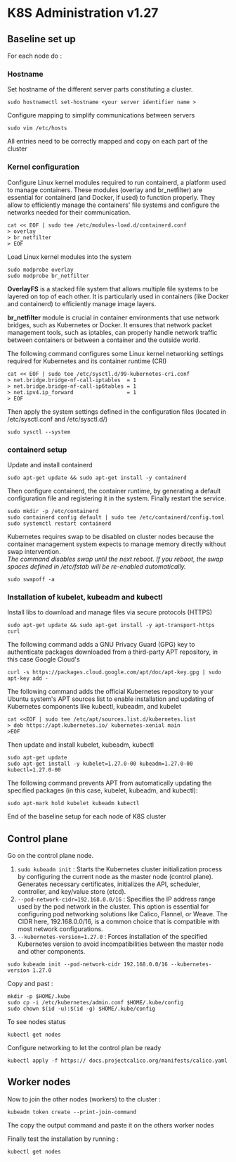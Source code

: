 # K8S Administration v1.27

## Baseline set up
For each node do :

### Hostname

Set hostname of the different server parts constituting a cluster.
```
sudo hostnamectl set-hostname <your server identifier name >
```
Configure mapping to simplify communications between servers
```
sudo vim /etc/hosts
```
All entries need to be correctly mapped and copy on each part of the cluster

### Kernel configuration
Configure Linux kernel modules required to run containerd, a platform used to manage containers. These modules (overlay and br_netfilter) are essential for containerd (and Docker, if used) to function properly. They allow to efficiently manage the containers' file systems and configure the networks needed for their communication.
```
cat << EOF | sudo tee /etc/modules-load.d/containerd.conf
> overlay
> br_netfilter
> EOF
```
Load Linux kernel modules into the system
```
sudo modprobe overlay
sudo modprobe br_netfilter
```
**OverlayFS** is a stacked file system that allows multiple file systems to be layered on top of each other. It is particularly used in containers (like Docker and containerd) to efficiently manage image layers.

**br_netfilter** module is crucial in container environments that use network bridges, such as Kubernetes or Docker. It ensures that network packet management tools, such as iptables, can properly handle network traffic between containers or between a container and the outside world.

The following command configures some Linux kernel networking settings required for Kubernetes and its container runtime (CRI)
```
cat << EOF | sudo tee /etc/sysctl.d/99-kubernetes-cri.conf
> net.bridge.bridge-nf-call-iptables  = 1
> net.bridge.bridge-nf-call-ip6tables = 1
> net.ipv4.ip_forward                 = 1
> EOF
```
Then apply the system settings defined in the configuration files (located in /etc/sysctl.conf and /etc/sysctl.d/)
```
sudo sysctl --system
```
### containerd setup
Update and install containerd
```
sudo apt-get update && sudo apt-get install -y containerd
```
Then configure containerd, the container runtime, by generating a default configuration file and registering it in the system. Finally restart the service.
```
sudo mkdir -p /etc/containerd
sudo containerd config default | sudo tee /etc/containerd/config.toml
sudo systemctl restart containerd
```
Kubernetes requires swap to be disabled on cluster nodes because the container management system expects to manage memory directly without swap intervention.  
*The command disables swap until the next reboot. If you reboot, the swap spaces defined in /etc/fstab will be re-enabled automatically.*
```
sudo swapoff -a
```

### Installation of kubelet, kubeadm and kubectl
Install libs to download and manage files via secure protocols (HTTPS)
```
sudo apt-get update && sudo apt-get install -y apt-transport-https curl
```
The following command adds a GNU Privacy Guard (GPG) key to authenticate packages downloaded from a third-party APT repository, in this case Google Cloud's
```
curl -s https://packages.cloud.google.com/apt/doc/apt-key.gpg | sudo apt-key add -
```
The following command adds the official Kubernetes repository to your Ubuntu system's APT sources list to enable installation and updating of Kubernetes components like kubectl, kubeadm, and kubelet
```
cat <<EOF | sudo tee /etc/apt/sources.list.d/kubernetes.list
> deb https://apt.kubernetes.io/ kubernetes-xenial main
>EOF
```
Then update and install kubelet, kubeadm, kubectl
```
sudo apt-get update
sudo apt-get install -y kubelet=1.27.0-00 kubeadm=1.27.0-00 kubectl=1.27.0-00
```
The following command prevents APT from automatically updating the specified packages (in this case, kubelet, kubeadm, and kubectl):
```
sudo apt-mark hold kubelet kubeadm kubectl
```

End of the baseline setup for each node of K8S cluster

## Control plane
Go on the control plane node.  
1. ```sudo kubeadm init``` :
Starts the Kubernetes cluster initialization process by configuring the current node as the master node (control plane). Generates necessary certificates, initializes the API, scheduler, controller, and key/value store (etcd).
2. ```--pod-network-cidr=192.168.0.0/16``` :
Specifies the IP address range used by the pod network in the cluster. This option is essential for configuring pod networking solutions like Calico, Flannel, or Weave. The CIDR here, 192.168.0.0/16, is a common choice that is compatible with most network configurations. 
3. ```--kubernetes-version=1.27.0``` :
Forces installation of the specified Kubernetes version to avoid incompatibilities between the master node and other components.
```
sudo kubeadm init --pod-network-cidr 192.168.0.0/16 --kubernetes-version 1.27.0
```
Copy and past :
```
mkdir -p $HOME/.kube
sudo cp -i /etc/kubernetes/admin.conf $HOME/.kube/config
sudo chown $(id -u):$(id -g) $HOME/.kube/config
```

To see nodes status
```
kubectl get nodes
```
Configure networking to let the control plan be ready
```
kubectl apply -f https:// docs.projectcalico.org/manifests/calico.yaml
```
## Worker nodes
Now to join the other nodes (workers) to the cluster :
```
kubeadm token create --print-join-command
```
The copy the output command and paste it on the others worker nodes

Finally test the installation by running :
```
kubectl get nodes
```